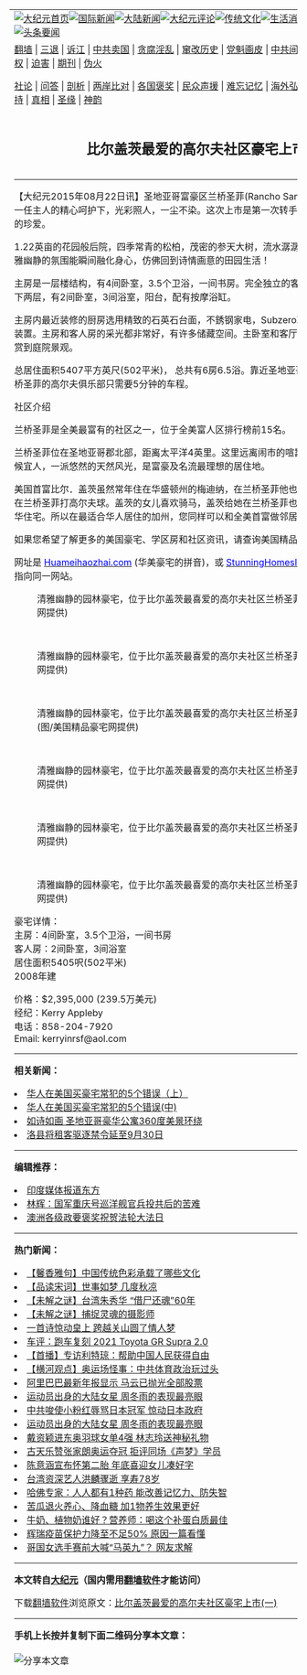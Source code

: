<a name="1" id="1" target="_blank"></a><span id="1"></span>
<table align=center border="0"><tr><td colspan="2" VALIGN=TOP><a href="https://github.com/etdinh351/djy/blob/master/gb/nf1351518.md#1"><img src="https://raw.githubusercontent.com/etdinh351/www/master/t/djy/1.jpg" title="大纪元首页" alt="大纪元首页"></a><a href="https://github.com/etdinh351/djy/blob/master/gb/n24hr.md#1"><img src="https://raw.githubusercontent.com/etdinh351/www/master/t/djy/3.jpg" title="国际新闻" alt="国际新闻"></a><a href="https://github.com/etdinh351/djy/blob/master/gb/nsc413.md#1"><img src="https://raw.githubusercontent.com/etdinh351/www/master/t/djy/4.jpg" title="大陆新闻" alt="大陆新闻"></a><a href="https://github.com/etdinh351/djy/blob/master/gb/news392.md#1"><img src="https://raw.githubusercontent.com/etdinh351/www/master/t/djy/5.jpg" title="大纪元评论" alt="大纪元评论"></a><a href="https://github.com/etdinh351/djy/blob/master/gb/news2007.md#1"><img src="https://raw.githubusercontent.com/etdinh351/www/master/t/djy/6.jpg" title="传统文化" alt="传统文化"></a><a href="https://github.com/etdinh351/djy/blob/master/gb/news2008.md#1"><img src="https://raw.githubusercontent.com/etdinh351/www/master/t/djy/7.jpg" title="生活消费" alt="生活消费"></a><a href="https://github.com/etdinh351/djy/blob/master/gb/ncyule.md#1"><img src="https://raw.githubusercontent.com/etdinh351/www/master/t/djy/8.jpg" title="娱乐休闲" alt="娱乐休闲"></a><a href="https://github.com/etdinh351/djy/blob/master/gb/nsc1002.md#1"><img src="https://raw.githubusercontent.com/etdinh351/www/master/t/djy/9.jpg" title="健康" alt="健康"></a><a href="https://github.com/etdinh351/djy/blob/master/gb/nf6092.md#1"><img src="https://raw.githubusercontent.com/etdinh351/www/master/t/djy/10a.jpg" title="独家" alt="独家"></a><a href="https://github.com/etdinh351/djy/blob/master/gb/nf4514.md#1"><img src="https://raw.githubusercontent.com/etdinh351/www/master/t/djy/12a.jpg" title="头条要闻" alt="头条要闻"></a></td></tr>
<tr><td colspan="2" VALIGN=TOP><a target="_blank" href="https://github.com/etdinh351/www/blob/master/README.md?zsrh#1">翻墙</a> | <a target="_blank" href="https://github.com/etdinh351/djy/blob/master/gb/nf5657.md#1">三退</a> | <a target="_blank" href="https://github.com/etdinh351/djy/blob/master/gb/nf6124.md#1">诉江</a> | <a target="_blank" href="https://github.com/etdinh351/djy/blob/master/gb/nf1176117.md#1">中共卖国</a> | <a target="_blank" href="https://github.com/etdinh351/djy/blob/master/gb/nf5773.md#1">贪腐淫乱</a> | <a target="_blank" href="https://github.com/etdinh351/djy/blob/master/gb/nf1176115.md#1">窜改历史</a> | <a target="_blank" href="https://github.com/etdinh351/djy/blob/master/gb/nf1176107.md#1">党魁画皮</a> | <a target="_blank" href="https://github.com/etdinh351/djy/blob/master/gb/nf1320400.md#1">中共间谍</a> | <a target="_blank" href="https://github.com/etdinh351/djy/blob/master/gb/nf1176114.md#1">破坏传统</a> | <a target="_blank" href="https://github.com/etdinh351/ntdtv/blob/master/gb/prog447_1.md#1">恶贯满盈</a> | <a target="_blank" href="https://github.com/etdinh351/djy/blob/master/gb/ncid278.md#1">人权</a> | <a target="_blank" href="https://github.com/etdinh351/djy/blob/master/gb/nf1176111.md#1">迫害</a> | <a target="_blank" href="https://gitlab.com/szzdlab/mh-qikan/blob/master/README.md#1">期刊</a> | <a target="_blank" href="https://github.com/etdinh351/djy/blob/master/gb/nf5562.md#1">伪火</a></p><p><a target="_blank" href="https://github.com/etdinh351/djy/blob/master/gb/9p.md#1">社论</a> | <a target="_blank" href="https://github.com/etdinh351/djy/blob/master/gb/nf4378.md#1">问答</a> | <a target="_blank" href="https://github.com/etdinh351/djy/blob/master/gb/nf5792.md#1">剖析</a> | <a target="_blank" href="https://github.com/etdinh351/djy/blob/master/gb/nf5735.md#1">两岸比对</a> | <a target="_blank" href="https://github.com/etdinh351/djy/blob/master/gb/nf6119.md#1">各国褒奖</a> | <a target="_blank" href="https://github.com/etdinh351/djy/blob/master/gb/nf6120.md#1">民众声援</a> | <a target="_blank" href="https://github.com/etdinh351/djy/blob/master/gb/nf1188594.md#1">难忘记忆</a> | <a target="_blank" href="https://github.com/etdinh351/djy/blob/master/gb/nf3180.md#1">海外弘传</a> | <a target="_blank" href="https://github.com/etdinh351/djy/blob/master/gb/nf5410.md#1">万人上访</a> | <a target="_blank" href="https://github.com/etdinh351/www/blob/master/README.md?zsrh#1">平台首页</a> | <a target="_blank" href="https://github.com/etdinh351/djy/blob/master/gb/nf4386.md#1">支持</a> | <a target="_blank" href="https://github.com/etdinh351/djy/blob/master/gb/nf4389.md#1">真相</a> | <a target="_blank" href="https://github.com/etdinh351/djy/blob/master/gb/nf5790.md#1">圣缘</a> | <a target="_blank" href="https://github.com/etdinh351/djy/blob/master/gb/nf4786.md#1">神韵</a></td></tr>
<tr><td VALIGN=TOP width="626"><h2 align=center>比尔盖茨最爱的高尔夫社区豪宅上市(一)</h2>

<h6></h6>
<hr>
	<p>【大纪元2015年08月22日讯】<ahref="https://github.com/etdinh351/djy/blob/master/gb/tag/%E5%9C%A3%E5%9C%B0%E4%BA%9A%E5%93%A5.md#1">圣地亚哥</a>富豪区<ahref="https://github.com/etdinh351/djy/blob/master/gb/tag/%E5%85%B0%E6%A1%A5%E5%9C%A3%E8%8F%B2.md#1">兰桥圣菲</a>(Rancho Santa Fe)的园林豪宅，在第一任主人的精心呵护下，光彩照人，一尘不染。这次上市是第一次转手，从中可以看出主人对她的珍爱。</p>
<p>1.22英亩的花园般后院，四季常青的松柏，茂密的参天大树，流水潺潺的小池塘，观景露台。清雅幽静的氛围能瞬间融化身心，仿佛回到诗情画意的田园生活！ </p>
<p>主房是一层楼结构，有4间卧室，3.5个卫浴，一间书房。完全独立的客人房(与主房不相连)是上下两层，有2间卧室，3间浴室，阳台，配有按摩浴缸。 </p>
<p>主房内最近装修的厨房选用精致的石英石台面，不銹钢家电，Subzero冰箱，配有净水器和软水装置。主房和客人房的采光都非常好，有许多储藏空间。主卧室和客厅等主要生活空间都可以欣赏到庭院景观。 </p>
<p>总居住面积5407平方英尺(502平米)， 总共有6房6.5浴。靠近<ahref="https://github.com/etdinh351/djy/blob/master/gb/tag/%E5%9C%A3%E5%9C%B0%E4%BA%9A%E5%93%A5.md#1">圣地亚哥</a>最好的公立学校。到<ahref="https://github.com/etdinh351/djy/blob/master/gb/tag/%E5%85%B0%E6%A1%A5%E5%9C%A3%E8%8F%B2.md#1">兰桥圣菲</a>的高尔夫俱乐部只需要5分钟的车程。</p>
<p>社区介绍</p>
<p>兰桥圣菲是全美最富有的社区之一，位于全美富人区排行榜前15名。</p>
<p>兰桥圣菲位在圣地亚哥郡北部，距离太平洋4英里。这里远离闹市的喧嚣与繁杂，风景优美，气候宜人，一派悠然的天然风光，是富豪及名流最理想的居住地。</p>
<p>美国首富比尔．盖茨虽然常年住在华盛顿州的梅迪纳，在兰桥圣菲他也拥有一个家，盖茨很喜欢在兰桥圣菲打高尔夫球。盖茨的女儿喜欢骑马，盖茨给她在兰桥圣菲也买下了一处拥有马场的豪华住宅。所以在最适合华人居住的加州，您同样可以和全美首富做邻居，分享顶级好风水！</p>
<p>如果您希望了解更多的<ahref="https://github.com/etdinh351/djy/blob/master/gb/tag/%E7%BE%8E%E5%9B%BD%E8%B1%AA%E5%AE%85.md#1">美国豪宅</a>、学区房和社区资讯，请查询美国精品豪宅网。</p>
<p>网址是 <a target="_blank" href=http://HuaMeiHaoZhai.com/><font color=#0000ff>Huameihaozhai.com</font></a> (华美豪宅的拼音)，或 <a target="_blank" href=http://www.stunninghomesinusa.com/><font color=#0000ff> StunningHomesInUSA.com</font></a> 。这两个域名指向同一网站。</p>
<p>
	<figure id="attachment_6490274" aria-describedby="caption-attachment-6490274" style="width: 600px" class="wp-caption aligncenter"><ahref=" https://i.epochtimes.com/assets/uploads/2015/08/150821193409308-600x399.jpg" target="_blank" rel="noreferrer noopener"></a><figcaption id="caption-attachment-6490274" class="wp-caption-text">清雅幽静的园林豪宅，位于比尔盖茨最喜爱的高尔夫社区兰桥圣菲(图/美国精品豪宅网提供)</figcaption></figure><br />
	<figure id="attachment_6490257" aria-describedby="caption-attachment-6490257" style="width: 600px" class="wp-caption aligncenter"><ahref=" https://i.epochtimes.com/assets/uploads/2015/08/150821193328308-600x393.jpg" target="_blank" rel="noreferrer noopener"></a><figcaption id="caption-attachment-6490257" class="wp-caption-text">清雅幽静的园林豪宅，位于比尔盖茨最喜爱的高尔夫社区兰桥圣菲(图/美国精品豪宅网提供)</figcaption></figure><br />
	<figure id="attachment_6490241" aria-describedby="caption-attachment-6490241" style="width: 482px" class="wp-caption aligncenter"><ahref=" https://i.epochtimes.com/assets/uploads/2015/08/150821192614308.jpg" target="_blank" rel="noreferrer noopener"></a><figcaption id="caption-attachment-6490241" class="wp-caption-text">清雅幽静的园林豪宅，位于比尔盖茨最喜爱的高尔夫社区兰桥圣菲(图/美国精品豪宅网提供)</figcaption></figure><br />
	<figure id="attachment_6490267" aria-describedby="caption-attachment-6490267" style="width: 600px" class="wp-caption aligncenter"><ahref=" https://i.epochtimes.com/assets/uploads/2015/08/150821193218308-600x393.jpg" target="_blank" rel="noreferrer noopener"></a><figcaption id="caption-attachment-6490267" class="wp-caption-text">清雅幽静的园林豪宅，位于比尔盖茨最喜爱的高尔夫社区兰桥圣菲(图/美国精品豪宅网提供)</figcaption></figure><br />
	<figure id="attachment_6490248" aria-describedby="caption-attachment-6490248" style="width: 600px" class="wp-caption aligncenter"><ahref=" https://i.epochtimes.com/assets/uploads/2015/08/150821193103308-600x399.jpg" target="_blank" rel="noreferrer noopener"></a><figcaption id="caption-attachment-6490248" class="wp-caption-text">清雅幽静的园林豪宅，位于比尔盖茨最喜爱的高尔夫社区兰桥圣菲(图/美国精品豪宅网提供)</figcaption></figure><br />
	<figure id="attachment_6490285" aria-describedby="caption-attachment-6490285" style="width: 600px" class="wp-caption aligncenter"><ahref=" https://i.epochtimes.com/assets/uploads/2015/08/150821193127308-600x393.jpg" target="_blank" rel="noreferrer noopener"></a><figcaption id="caption-attachment-6490285" class="wp-caption-text">清雅幽静的园林豪宅，位于比尔盖茨最喜爱的高尔夫社区兰桥圣菲(图/美国精品豪宅网提供)</figcaption></figure></p>
<p>豪宅详情：<br />主房：4间卧室，3.5个卫浴，一间书房<br />客人房：2间卧室，3间浴室<br />居住面积5405呎(502平米)<br />2008年建</p>
<p>价格：$2,395,000 (239.5万美元)<br />经纪：Kerry Appleby<br />电话：858-204-7920　　<br />Email: kerryinrsf@aol.com </p>
	
<hr>


<strong>相关新闻：</strong>
<li><a href="https://github.com/etdinh351/djy/blob/master/gb/15/7/8/n4475348.md#1">华人在美国买豪宅常犯的5个错误（上）</a></li>
<li><a href="https://github.com/etdinh351/djy/blob/master/gb/15/7/25/n4488606.md#1">华人在美国买豪宅常犯的5个错误(中)</a></li>
<li><a href="https://github.com/etdinh351/djy/blob/master/gb/15/8/4/n4495620.md#1">如诗如画 圣地亚哥豪华公寓360度美景环绕</a></li>
<li><a href="https://github.com/etdinh351/djy/blob/master/gb/21/6/23/n13043161.md#1">洛县将租客驱逐禁令延至9月30日</a></li>
<hr>


<strong>编辑推荐：</strong>
<li><a href="https://github.com/etdinh351/djy/blob/master/gb/18/10/27/n10812623.md?dfh#1" target="_blank">印度媒体报道东方</a></li><li><a href="https://github.com/tsiac2612/djy/blob/master/gb/19/1/24/n10997801.md#1" target="_blank">林辉：国军重庆号巡洋舰官兵投共后的苦难</a></li><li><a href="https://github.com/tsiac2612/djy/blob/master/gb/19/5/28/n11285652.md#1" target="_blank">澳洲各级政要褒奖祝贺法轮大法日</a></li>
<hr>

<strong>热门新闻：</strong>
<li><a href="https://github.com/etdinh351/djy/blob/master/gb/21/7/25/n13113957.md#1">【馨香雅句】中国传统色彩承载了哪些文化</a></li>
<li><a href="https://github.com/etdinh351/djy/blob/master/gb/21/7/20/n13101165.md#1">【品读宋词】世事如梦 几度秋凉</a></li>
<li><a href="https://github.com/etdinh351/djy/blob/master/gb/21/7/29/n13125465.md#1">【未解之谜】台湾朱秀华 “借尸还魂”60年</a></li>
<li><a href="https://github.com/etdinh351/djy/blob/master/gb/21/7/23/n13110635.md#1">【未解之谜】捕捉灵魂的摄影师</a></li>
<li><a href="https://github.com/etdinh351/djy/blob/master/gb/21/7/20/n13102261.md#1">一首诗惊动皇上  跨越关山圆了情人梦</a></li>
<li><a href="https://github.com/etdinh351/djy/blob/master/gb/21/7/31/n13128792.md#1">车评：跑车复刻 2021 Toyota GR Supra 2.0</a></li>
<li><a href="https://github.com/etdinh351/djy/blob/master/gb/21/7/30/n13127996.md#1">【首播】专访利特琼：帮助中国人民获得自由</a></li>
<li><a href="https://github.com/etdinh351/djy/blob/master/gb/21/7/31/n13129531.md#1">【横河观点】奥运场怪事：中共体育政治玩过头</a></li>
<li><a href="https://github.com/etdinh351/djy/blob/master/gb/21/7/30/n13127177.md#1">阿里巴巴最新年报显示 马云已抛光全部股票</a></li>
<li><a href="https://github.com/etdinh351/djy/blob/master/gb/21/7/29/n13125683.md#1">运动员出身的大陆女星 周冬雨的表现最亮眼</a></li>
<li><a href="https://github.com/etdinh351/djy/blob/master/gb/21/7/30/n13127838.md#1">中共唆使小粉红辱骂日本冠军 惊动日本政府</a></li>
<li><a href="https://github.com/etdinh351/djy/blob/master/gb/21/7/29/n13125683.md#1">运动员出身的大陆女星 周冬雨的表现最亮眼</a></li>
<li><a href="https://github.com/etdinh351/djy/blob/master/gb/21/7/30/n13128360.md#1">戴资颖进东奥羽球女单4强 林志玲送神秘礼物</a></li>
<li><a href="https://github.com/etdinh351/djy/blob/master/gb/21/7/30/n13128114.md#1">古天乐赞张家朗奥运夺冠 拒评同场《声梦》学员</a></li>
<li><a href="https://github.com/etdinh351/djy/blob/master/gb/21/7/29/n13125245.md#1">陈意涵宣布怀第二胎 年底喜迎女儿凑好字</a></li>
<li><a href="https://github.com/etdinh351/djy/blob/master/gb/21/7/30/n13127962.md#1">台湾资深艺人洪麟骤逝 享寿78岁</a></li>
<li><a href="https://github.com/etdinh351/djy/blob/master/gb/21/7/29/n13125226.md#1">哈佛专家：人人都有1种药 能改善记忆力、防失智</a></li>
<li><a href="https://github.com/etdinh351/djy/blob/master/gb/21/7/28/n13122210.md#1">苦瓜退火养心、降血糖 加1物养生效果更好</a></li>
<li><a href="https://github.com/etdinh351/djy/blob/master/gb/21/7/30/n13126866.md#1">牛奶、植物奶谁好？营养师：喝这个补蛋白质最佳</a></li>
<li><a href="https://github.com/etdinh351/djy/blob/master/gb/21/7/29/n13124918.md#1">辉瑞疫苗保护力降至不足50% 原因一篇看懂</a></li>
<li><a href="https://github.com/etdinh351/djy/blob/master/gb/21/7/30/n13126288.md#1">哥国女选手赛前大喊“马英九”？ 网友求解</a></li>
<hr>

<strong>本文转自<a href="https://www.epochtimes.com">大纪元</a>（国内需用<a href="https://github.com/etdinh351/www/blob/master/README.md#8">翻墙软件</a>才能访问）</strong><p>下载<a href="https://github.com/etdinh351/www/blob/master/README.md#8">翻墙软件</a>浏览原文：<a href="https://www.epochtimes.com/gb/15/8/15/n4504579.htm">比尔盖茨最爱的高尔夫社区豪宅上市(一)</a></p><hr>

<strong>手机上长按并复制下面二维码分享本文章：</strong><br><br><img src="https://chart.apis.google.com/chart?cht=qr&chs=240x240&choe=UTF-8&chld=M|2&chl=https://github.com/etdinh351/djy/blob/master/gb/15/8/15/n4504579.md%231" title="分享本文章"></td><td VALIGN=TOP><a href="https://github.com/etdinh351/djy/blob/master/gb/16/1/21/n4622075.md?dfh#1" target="_blank"><img src="https://raw.githubusercontent.com/etdinh351/djy/master/gb/300/wei-f1.jpg" title="中共的伪火骗局"  alt="中共的伪火骗局"></a><br><a href="https://github.com/etdinh351/www/blob/master/README.md?dfh#9" target="_blank"><img src="https://raw.githubusercontent.com/etdinh351/djy/master/gb/300/yong-h.jpg" title="永恒的见证"  alt="永恒的见证"></a><br><a href="https://github.com/etdinh351/djy/blob/master/gb/13/9/29/n3974789.md?dfh#1" target="_blank"><img src="https://raw.githubusercontent.com/etdinh351/djy/master/gb/300/shang-lnz.jpg" title="善良女子被中共投男牢"  alt="善良女子被中共投男牢"></a><br><a href="https://github.com/etdinh351/djy/blob/master/gb/16/3/16/n4663449.md?dfh#1" target="_blank"><img src="https://raw.githubusercontent.com/etdinh351/djy/master/gb/300/huo-z3.jpg" title="警卫目击活摘器官"  alt="警卫目击活摘器官"></a><br><a href="https://github.com/etdinh351/djy/blob/master/gb/16/8/7/n8177641.md?dfh#1" target="_blank"><img src="https://raw.githubusercontent.com/etdinh351/djy/master/gb/300/huo-z4.jpg" title="证人描述活摘恐怖"  alt="证人描述活摘恐怖"></a><br><a href="https://github.com/etdinh351/djy/blob/master/gb/10/4/19/n2881569.md?dfh#1" target="_blank"><img src="https://raw.githubusercontent.com/etdinh351/djy/master/gb/300/huo-z1.jpg" title="揭开活摘器官黑幕"  alt="揭开活摘器官黑幕"></a><br><a href="https://github.com/etdinh351/djy/blob/master/gb/10/11/7/n3077476.md?dfh#1" target="_blank"><img src="https://raw.githubusercontent.com/etdinh351/djy/master/gb/300/ma-ks.jpg" title="马克思的成魔之路"  alt="马克思的成魔之路"></a><br><a href="https://github.com/etdinh351/djy/blob/master/gb/14/6/9/n4173977.md?dfh#1" target="_blank"><img src="https://raw.githubusercontent.com/etdinh351/djy/master/gb/300/chang-zs.jpg" title="藏字石 蕴天机"  alt="藏字石 蕴天机"></a><br><a href="https://github.com/etdinh351/djy/blob/master/gb/18/5/10/n10381511.md?dfh#1" target="_blank"><img src="https://raw.githubusercontent.com/etdinh351/djy/master/gb/300/st1.jpg" title="关注三亿人三退"  alt="关注三亿人三退"></a><br><a href="https://github.com/etdinh351/djy/blob/master/gb/18/3/21/n10237682.md?dfh#1" target="_blank"><img src="https://raw.githubusercontent.com/etdinh351/djy/master/gb/300/jie-t.jpg" title="解体中共复兴中华"  alt="解体中共复兴中华"></a><br><a href="https://github.com/etdinh351/djy/blob/master/gb/9/2/9/n2422991.md?dfh#1" target="_blank"><img src="https://raw.githubusercontent.com/etdinh351/djy/master/gb/300/gao-zs.jpg" title="中共迫害良心律师"  alt="中共迫害良心律师"></a><br><a href="https://github.com/etdinh351/djy/blob/master/gb/18/12/9/n10900044.md?dfh#1" target="_blank"><img src="https://raw.githubusercontent.com/etdinh351/djy/master/gb/300/sj1.jpg" title="三百多万人举报江泽民"  alt="三百多万人举报江泽民"></a><br><a href="https://github.com/etdinh351/djy/blob/master/gb/18/8/28/n10672014.md?dfh#1" target="_blank"><img src="https://raw.githubusercontent.com/etdinh351/djy/master/gb/300/sj2.jpg" title="这些官员为何起诉江泽民"  alt="这些官员为何起诉江泽民"></a><br><a href="https://github.com/etdinh351/djy/blob/master/gb/8/12/18/n2367165.md?dfh#1" target="_blank"><img src="https://raw.githubusercontent.com/etdinh351/djy/master/gb/300/liangan.jpg" title="海峡两岸的强烈对比"  alt="海峡两岸的强烈对比"></a><br><a href="https://github.com/etdinh351/djy/blob/master/gb/15/12/10/n4593139.md?dfh#1" target="_blank"><img src="https://raw.githubusercontent.com/etdinh351/djy/master/gb/300/jia-ndzl.jpg" title="加拿大总理的贺信"  alt="加拿大总理的贺信"></a><br><a href="https://github.com/etdinh351/djy/blob/master/gb/11/6/17/n3289382.md?dfh#1" target="_blank"><img src="https://raw.githubusercontent.com/etdinh351/djy/master/gb/300/xiao-wd.jpg" title="探寻真相兼听则明"  alt="探寻真相兼听则明"></a><br><a href="https://github.com/etdinh351/djy/blob/master/gb/18/10/27/n10812623.md?dfh#1" target="_blank"><img src="https://raw.githubusercontent.com/etdinh351/djy/master/gb/300/yindu.jpg" title="印度媒体报道东方"  alt="印度媒体报道东方"></a><br><a href="https://github.com/etdinh351/djy/blob/master/gb/18/6/9/n10469652.md?dfh#1" target="_blank"><img src="https://raw.githubusercontent.com/etdinh351/djy/master/gb/300/xie-j.jpg" title="不一样的海外校园"  alt="不一样的海外校园"></a><br><a href="https://github.com/etdinh351/djy/blob/master/gb/7/4/5/n1669415.md?dfh#1" target="_blank"><img src="https://raw.githubusercontent.com/etdinh351/djy/master/gb/300/li-up.jpg" title="从大师到徒弟的传奇"  alt="从大师到徒弟的传奇"></a><br><a href="https://github.com/etdinh351/djy/blob/master/gb/17/5/26/n9191512.md?dfh#1" target="_blank"><img src="https://raw.githubusercontent.com/etdinh351/djy/master/gb/300/zfl2.jpg" title="亿万人与东方一本奇书"  alt="亿万人与东方一本奇书"></a><br><a href="https://github.com/etdinh351/djy/blob/master/gb/13/11/27/n4020290.md?dfh#1" target="_blank"><img src="https://raw.githubusercontent.com/etdinh351/djy/master/gb/300/zhen-h.jpg" title="大陆见不到的震撼场面"  alt="大陆见不到的震撼场面"></a><br><a href="https://github.com/etdinh351/djy/blob/master/gb/15/7/17/n4482910.md?dfh#1" target="_blank"><img src="https://raw.githubusercontent.com/etdinh351/djy/master/gb/300/dalu-sk.jpg" title="人心向善 大陆当初盛况"  alt="人心向善 大陆当初盛况"></a><br><a href="https://github.com/etdinh351/djy/blob/master/gb/19/1/5/n10955468.md?dfh#1" target="_blank"><img src="https://raw.githubusercontent.com/etdinh351/djy/master/gb/300/zfl1.jpg" title="追寻真理 这书讲什么"  alt="追寻真理 这书讲什么"></a><br><a href="https://github.com/etdinh351/www/blob/master/README.md?dfh#1" target="_blank"><img src="https://raw.githubusercontent.com/etdinh351/djy/master/gb/300/fq1.jpg" title="下载免费翻墙软件"  alt="下载免费翻墙软件"></a><br></td></tr></table>
